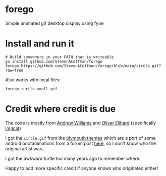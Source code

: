# forego
Simple animated gif desktop display using fyne

# Install and run it

```
# Build somewhere in your PATH that is writeable
go install github.com/StevenACoffman/forego
forego https://github.com/StevenACoffman/forego/blob/main/circle.gif?raw=true
```
Also works with local files:
```
forego turtle-small.gif
```

# Credit where credit is due

The code is mostly from [Andrew Williams](https://github.com/andydotxyz) and [Oliver Eilhard](https://github.com/olivere) (specifically [imgcat](https://github.com/olivere/iterm2-imagetools/tree/master/cmd/imgcat))

I got the `circle.gif` from the [plymouth themes](https://github.com/adi1090x/plymouth-themes) which are a port of some android bootanimations from a forum post [here](https://forum.xda-developers.com/android/themes/alienware-t3721978), so I don't know who the original artist was.

I got the awkward turtle too many years ago to remember where.

Happy to add more specific credit if anyone knows who originated either! 